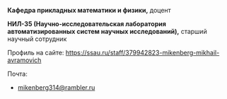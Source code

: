**Кафедра прикладных математики и физики,** доцент

**НИЛ-35 (Научно-исследовательская лаборатория автоматизированных систем научных 
исследований),** старший научный сотрудник

Профиль на сайте: 
https://ssau.ru/staff/379942823-mikenberg-mikhail-avramovich

Почта:
- mikenberg314@rambler.ru